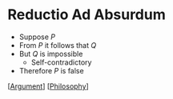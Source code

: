 # Reductio Ad Absurdum

- Suppose $P$
- From $P$ it follows that $Q$
- But $Q$ is impossible
  - Self-contradictory
- Therefore $P$ is false

[[Argument]] [[Philosophy]]

[//begin]: # "Autogenerated link references for markdown compatibility"
[Argument]: argument "Arguments"
[Philosophy]: philosophy "Philosophy"
[//end]: # "Autogenerated link references"